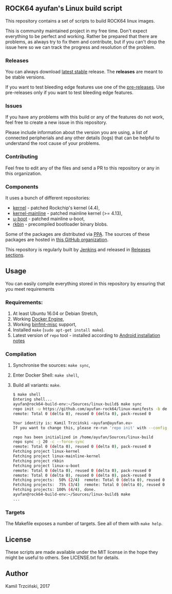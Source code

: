 ## ROCK64 ayufan's Linux build script

This repository contains a set of scripts to build ROCK64 linux images.

This is community maintained project in my free time. Don't expect everything to be perfect and working. Rather be prepared that there are problems, as always try to fix them and contribute, but if you can't drop the issue here so we can track the progress and resolution of the problem.

### Releases

You can always download [latest stable](https://github.com/ayufan-rock64/linux-build/releases/latest) release. The **releases** are meant to be stable versions.

If you want to test bleeding edge features use one of the [pre-releases](https://github.com/ayufan-rock64/linux-build/releases).
Use pre-releases only if you want to test bleeding edge features.

### Issues

If you have any problems with this build or any of the features do not work, feel free to create a new issue in this repository.

Please include information about the version you are using, a list of connected peripherials and any other details (logs) that can be helpful to understand the root cause of your problems.

### Contributing

Feel free to edit any of the files and send a PR to this repository or any in this organization.

### Components

It uses a bunch of different repositories:
- [kernel](https://github.com/ayufan-rock64/linux-kernel) - patched Rockchip's kernel (4.4),
- [kernel-mainline](https://github.com/ayufan-rock64/linux-mainline-kernel) - patched mainline kernel (>= 4.13),
- [u-boot](https://github.com/ayufan-rock64/linux-u-boot) - patched mainline u-boot,
- [rkbin](https://github.com/ayufan-rock64/rkbin) - precompiled bootloader binary blobs.

Some of the packages are distributed via [PPA](https://launchpad.net/~ayufan/+archive/ubuntu/rock64-ppa/).
The sources of these packages are hosted in [this GitHub organization](https://github.com/ayufan-rock64).

This repository is regularly built by [Jenkins](https://jenkins.ayufan.eu/job/linux-build-rock-64/) and released in [Releases sections](https://github.com/ayufan-rock64/linux-build/releases).

## Usage

You can easily compile everything stored in this repository by ensuring that you meet requirements

### Requirements:

1. At least Ubuntu 16.04 or Debian Stretch,
1. Working [Docker Engine](https://docs.docker.com/engine/installation/),
1. Working [binfmt-misc](recipes/binfmt-misc.md) support,
1. Installed `make` (`sudo apt-get install make`).
1. Latest version of `repo` tool - installed according to [Android installation notes](https://source.android.com/setup/downloading#installing-repo)

### Compilation

1. Synchronise the sources: `make sync`,
1. Enter Docker Shell: `make shell`,
1. Build all variants: `make`.

    ```bash
    $ make shell
    Entering shell...
    ayufan@rock64-build-env:~/Sources/linux-build$ make sync
    repo init -u https://github.com/ayufan-rock64/linux-manifests -b default --depth=1 --no-clone-bundle
    remote: Total 0 (delta 0), reused 0 (delta 0), pack-reused 0

    Your identity is: Kamil Trzciński <ayufan@ayufan.eu>
    If you want to change this, please re-run 'repo init' with --config-name

    repo has been initialized in /home/ayufan/Sources/linux-build
    repo sync -j 20 -c --force-sync
    remote: Total 0 (delta 0), reused 0 (delta 0), pack-reused 0
    Fetching project linux-kernel
    Fetching project linux-mainline-kernel
    Fetching project rkbin
    Fetching project linux-u-boot
    remote: Total 0 (delta 0), reused 0 (delta 0), pack-reused 0
    remote: Total 0 (delta 0), reused 0 (delta 0), pack-reused 0
    Fetching projects:  50% (2/4)  remote: Total 0 (delta 0), reused 0 (delta 0), pack-reused 0
    Fetching projects:  75% (3/4)  remote: Total 0 (delta 0), reused 0 (delta 0), pack-reused 0
    Fetching projects: 100% (4/4), done.
    ayufan@rock64-build-env:~/Sources/linux-build$ make
    ...
    ```

### Targets

The Makefile exposes a number of targets.
See all of them with `make help`.

## License

These scripts are made available under the MIT license in the hope they might be useful to others. See LICENSE.txt for details.

## Author

Kamil Trzciński, 2017
